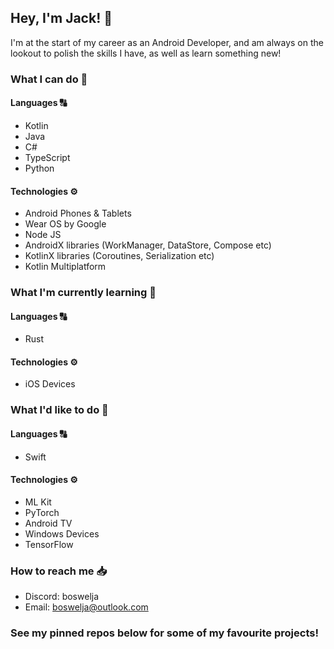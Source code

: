 ## Hey, I'm Jack! 👋

I'm at the start of my career as an Android Developer, and am always on the lookout to polish the skills I have, as well as learn something new!

### What I can do 💪

#### Languages 🔠

* Kotlin
* Java
* C#
* TypeScript
* Python

#### Technologies ⚙️

* Android Phones & Tablets
* Wear OS by Google
* Node JS
* AndroidX libraries (WorkManager, DataStore, Compose etc)
* KotlinX libraries (Coroutines, Serialization etc)
* Kotlin Multiplatform

### What I'm currently learning 🧠

#### Languages 🔠

* Rust

#### Technologies ⚙️

* iOS Devices

### What I'd like to do 🔮

#### Languages 🔠

* Swift

#### Technologies ⚙️

* ML Kit
* PyTorch
* Android TV
* Windows Devices
* TensorFlow

### How to reach me 📥

- Discord: boswelja
- Email: [boswelja@outlook.com](mailto:boswelja@outlook.com)

### See my pinned repos below for some of my favourite projects!
